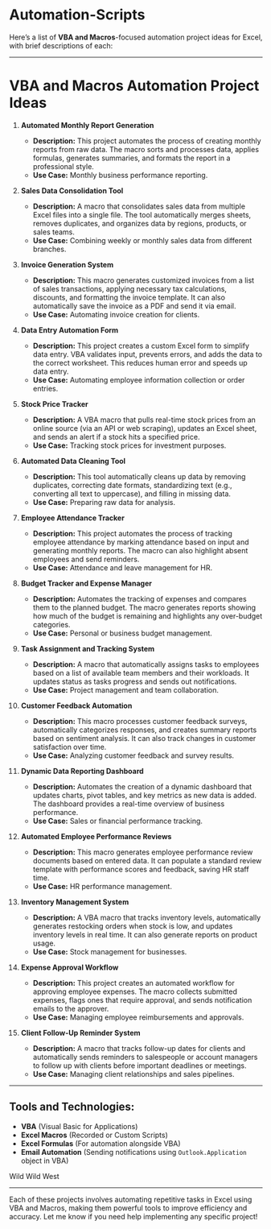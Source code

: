 # Automation-Scripts
Here’s a list of **VBA and Macros**-focused automation project ideas for Excel, with brief descriptions of each:

---

# VBA and Macros Automation Project Ideas

1. **Automated Monthly Report Generation**
   - **Description:** This project automates the process of creating monthly reports from raw data. The macro sorts and processes data, applies formulas, generates summaries, and formats the report in a professional style. 
   - **Use Case:** Monthly business performance reporting.

2. **Sales Data Consolidation Tool**
   - **Description:** A macro that consolidates sales data from multiple Excel files into a single file. The tool automatically merges sheets, removes duplicates, and organizes data by regions, products, or sales teams.
   - **Use Case:** Combining weekly or monthly sales data from different branches.

3. **Invoice Generation System**
   - **Description:** This macro generates customized invoices from a list of sales transactions, applying necessary tax calculations, discounts, and formatting the invoice template. It can also automatically save the invoice as a PDF and send it via email.
   - **Use Case:** Automating invoice creation for clients.

4. **Data Entry Automation Form**
   - **Description:** This project creates a custom Excel form to simplify data entry. VBA validates input, prevents errors, and adds the data to the correct worksheet. This reduces human error and speeds up data entry.
   - **Use Case:** Automating employee information collection or order entries.

5. **Stock Price Tracker**
   - **Description:** A VBA macro that pulls real-time stock prices from an online source (via an API or web scraping), updates an Excel sheet, and sends an alert if a stock hits a specified price.
   - **Use Case:** Tracking stock prices for investment purposes.

6. **Automated Data Cleaning Tool**
   - **Description:** This tool automatically cleans up data by removing duplicates, correcting date formats, standardizing text (e.g., converting all text to uppercase), and filling in missing data.
   - **Use Case:** Preparing raw data for analysis.

7. **Employee Attendance Tracker**
   - **Description:** This project automates the process of tracking employee attendance by marking attendance based on input and generating monthly reports. The macro can also highlight absent employees and send reminders.
   - **Use Case:** Attendance and leave management for HR.

8. **Budget Tracker and Expense Manager**
   - **Description:** Automates the tracking of expenses and compares them to the planned budget. The macro generates reports showing how much of the budget is remaining and highlights any over-budget categories.
   - **Use Case:** Personal or business budget management.

9. **Task Assignment and Tracking System**
   - **Description:** A macro that automatically assigns tasks to employees based on a list of available team members and their workloads. It updates status as tasks progress and sends out notifications.
   - **Use Case:** Project management and team collaboration.

10. **Customer Feedback Automation**
    - **Description:** This macro processes customer feedback surveys, automatically categorizes responses, and creates summary reports based on sentiment analysis. It can also track changes in customer satisfaction over time.
    - **Use Case:** Analyzing customer feedback and survey results.

11. **Dynamic Data Reporting Dashboard**
    - **Description:** Automates the creation of a dynamic dashboard that updates charts, pivot tables, and key metrics as new data is added. The dashboard provides a real-time overview of business performance.
    - **Use Case:** Sales or financial performance tracking.

12. **Automated Employee Performance Reviews**
    - **Description:** This macro generates employee performance review documents based on entered data. It can populate a standard review template with performance scores and feedback, saving HR staff time.
    - **Use Case:** HR performance management.

13. **Inventory Management System**
    - **Description:** A VBA macro that tracks inventory levels, automatically generates restocking orders when stock is low, and updates inventory levels in real time. It can also generate reports on product usage.
    - **Use Case:** Stock management for businesses.

14. **Expense Approval Workflow**
    - **Description:** This project creates an automated workflow for approving employee expenses. The macro collects submitted expenses, flags ones that require approval, and sends notification emails to the approver.
    - **Use Case:** Managing employee reimbursements and approvals.

15. **Client Follow-Up Reminder System**
    - **Description:** A macro that tracks follow-up dates for clients and automatically sends reminders to salespeople or account managers to follow up with clients before important deadlines or meetings.
    - **Use Case:** Managing client relationships and sales pipelines.

---

## Tools and Technologies:
- **VBA** (Visual Basic for Applications)
- **Excel Macros** (Recorded or Custom Scripts)
- **Excel Formulas** (For automation alongside VBA)
- **Email Automation** (Sending notifications using `Outlook.Application` object in VBA)


Wild Wild West

---

Each of these projects involves automating repetitive tasks in Excel using VBA and Macros, making them powerful tools to improve efficiency and accuracy. Let me know if you need help implementing any specific project!

